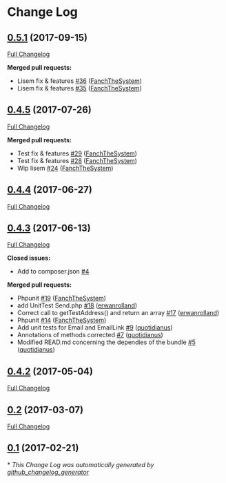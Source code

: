 # Change Log

## [0.5.1](https://github.com/libre-informatique/EmailBundle/tree/0.5.1) (2017-09-15)
[Full Changelog](https://github.com/libre-informatique/EmailBundle/compare/0.4.5...0.5.1)

**Merged pull requests:**

- Lisem fix & features [\#36](https://github.com/libre-informatique/EmailBundle/pull/36) ([FanchTheSystem](https://github.com/FanchTheSystem))
- Lisem fix & features [\#35](https://github.com/libre-informatique/EmailBundle/pull/35) ([FanchTheSystem](https://github.com/FanchTheSystem))

## [0.4.5](https://github.com/libre-informatique/EmailBundle/tree/0.4.5) (2017-07-26)
[Full Changelog](https://github.com/libre-informatique/EmailBundle/compare/0.4.4...0.4.5)

**Merged pull requests:**

- Test fix & features [\#29](https://github.com/libre-informatique/EmailBundle/pull/29) ([FanchTheSystem](https://github.com/FanchTheSystem))
- Test fix & features [\#28](https://github.com/libre-informatique/EmailBundle/pull/28) ([FanchTheSystem](https://github.com/FanchTheSystem))
- Wip lisem [\#24](https://github.com/libre-informatique/EmailBundle/pull/24) ([FanchTheSystem](https://github.com/FanchTheSystem))

## [0.4.4](https://github.com/libre-informatique/EmailBundle/tree/0.4.4) (2017-06-27)
[Full Changelog](https://github.com/libre-informatique/EmailBundle/compare/0.4.3...0.4.4)

## [0.4.3](https://github.com/libre-informatique/EmailBundle/tree/0.4.3) (2017-06-13)
[Full Changelog](https://github.com/libre-informatique/EmailBundle/compare/0.4.2...0.4.3)

**Closed issues:**

- Add to composer.json [\#4](https://github.com/libre-informatique/EmailBundle/issues/4)

**Merged pull requests:**

- Phpunit [\#19](https://github.com/libre-informatique/EmailBundle/pull/19) ([FanchTheSystem](https://github.com/FanchTheSystem))
- add UnitTest Send.php [\#18](https://github.com/libre-informatique/EmailBundle/pull/18) ([erwanrolland](https://github.com/erwanrolland))
- Correct call to getTestAddress\(\) and return an array [\#17](https://github.com/libre-informatique/EmailBundle/pull/17) ([erwanrolland](https://github.com/erwanrolland))
- Phpunit [\#14](https://github.com/libre-informatique/EmailBundle/pull/14) ([FanchTheSystem](https://github.com/FanchTheSystem))
- Add unit tests for Email and EmailLink [\#9](https://github.com/libre-informatique/EmailBundle/pull/9) ([quotidianus](https://github.com/quotidianus))
- Annotations of methods corrected [\#7](https://github.com/libre-informatique/EmailBundle/pull/7) ([quotidianus](https://github.com/quotidianus))
- Modified READ.md concerning the dependies of the bundle [\#5](https://github.com/libre-informatique/EmailBundle/pull/5) ([quotidianus](https://github.com/quotidianus))

## [0.4.2](https://github.com/libre-informatique/EmailBundle/tree/0.4.2) (2017-05-04)
[Full Changelog](https://github.com/libre-informatique/EmailBundle/compare/0.2...0.4.2)

## [0.2](https://github.com/libre-informatique/EmailBundle/tree/0.2) (2017-03-07)
[Full Changelog](https://github.com/libre-informatique/EmailBundle/compare/0.1...0.2)

## [0.1](https://github.com/libre-informatique/EmailBundle/tree/0.1) (2017-02-21)


\* *This Change Log was automatically generated by [github_changelog_generator](https://github.com/skywinder/Github-Changelog-Generator)*